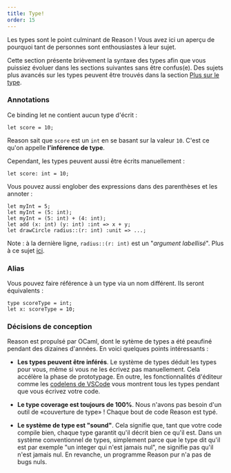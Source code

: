 ```yaml
---
title: Type!
order: 15
---
```


Les types sont le point culminant de Reason ! Vous avez ici un aperçu de pourquoi tant de personnes sont enthousiastes à leur sujet.

Cette section présente brièvement la syntaxe des types afin que vous puissiez évoluer dans les sections suivantes sans être confus(e). Des sujets plus avancés sur les types peuvent être trouvés dans la section [Plus sur le type](/guide/language/more-on-type).

### Annotations

Ce binding let ne contient aucun type d'écrit : 

```reason
let score = 10;
```

Reason sait que `score` est un `int` en se basant sur la valeur `10`. C'est ce qu'on appelle **l'inférence de type**.

Cependant, les types peuvent aussi être écrits manuellement :

```reason
let score: int = 10;
```

Vous pouvez aussi englober des expressions dans des parenthèses et les annoter :

```reason
let myInt = 5;
let myInt = (5: int);
let myInt = (5: int) + (4: int);
let add (x: int) (y: int) :int => x + y;
let drawCircle radius::(r: int) :unit => ...;
```

Note : à la dernière ligne, `radius::(r: int)` est un "*argument labellisé*". Plus à ce sujet [ici](/guide/language/function).

### Alias

Vous pouvez faire référence à un type via un nom différent. Ils seront équivalents :

```reason
type scoreType = int;
let x: scoreType = 10;
```

### Décisions de conception

Reason est propulsé par OCaml, dont le sytème de types a été peaufiné pendant des dizaines d'années. En voici quelques points intéressants : 

- **Les types peuvent être inférés**. Le système de types déduit les types pour vous, même si vous ne les écrivez pas manuellement. Cela accélère la phase de prototypage. En outre, les fonctionnalités d'éditeur comme les [codelens de VSCode](https://github.com/reasonml-editor/vscode-reasonml) vous montrent tous les types pendant que vous écrivez votre code.

- **Le type coverage est toujours de 100%**. Nous n'avons pas besoin d'un outil de «couverture de type» ! Chaque bout de code Reason est typé.

- **Le système de type est "sound"**. Cela signifie que, tant que votre code compile bien, chaque type garantit qu'il décrit bien ce qu'il est. Dans un système conventionnel de types, simplement parce que le type dit qu'il est par exemple "un integer qui n'est jamais nul", ne signifie pas qu'il n'est jamais nul. En revanche, un programme Reason pur n'a pas de bugs nuls.
